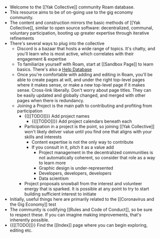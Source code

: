 - Welcome to the [[Yak Collective]] community Roam database. 
- This resource aims to be of on-going use to the gig economy community. 
- The content and construction mirrors the basic methods of [[Yak Collective]], similar to open source software: decentralized, communal, voluntary participation, booting up greater expertise through iterative refinements 
- There's several ways to plug into the collective
    - Discord is a bazaar that hosts a wide range of topics. It's chatty, and you'll learn who is most active, which correlates with their engagement & expertise
    - To familiarize yourself with Roam, start at [[Sandbox Page]] to learn basics. There's also a [Help Database](https://roamresearch.com/#/v8/help/page/1308)
    - Once you're comfortable with adding and editing in Roam, you'll be able to create pages at will, and under the right top-level pages where it makes sense, or make a new top-level page if it makes sense. Cross-link liberally. Don't worry about page titles. They can be easily updated and globally changed, and merged with other pages when there is redundancy.
    - Joining a Project is the main path to contributing and profiting from participation 
        - {{[[TODO]]}} Add project names
            - {{[[TODO]]}} Add project calendars beneath each
        - Participation in a project is the point, so joining  [[Yak Collective]] won't likely deliver value until you find one that aligns with your skills and interests
            - Content expertise is not the only way to contribute
            - If you consult in it, pitch it as a value add
                - Project management in the decentralized communities is not automatically coherent, so consider that role as a way to learn more
                - Graphic design is under-represented
                - Developers, developers, developers 
                - Data scientism
        - Project proposals snowball from the interest and volunteer energy that is sparked. It is possible at any point to try to start building sufficient interest to initiate 
- Initially, useful things here are primarily related to the [[Coronavirus and the Gig Economy]] test
- The community is codifying [[Rules and Code of Conduct]], so be sure to respect these. If you can imagine making improvements, that's inherently possible. 
- {{[[TODO]]}} Find the [[Index]] page where you can begin exploring, editing etc.
